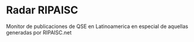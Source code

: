 # Radar RIPAISC
Monitor de publicaciones de QSE en Latinoamerica en especial de aquellas generadas por RIPAISC.net
